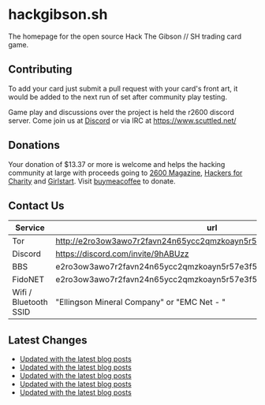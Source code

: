 # hackgibson.sh
The homepage for the open source Hack The Gibson // SH trading card game.


## Contributing

To add your card just submit a pull request with your card's front art, it would be added to the next run of set after community play testing.

Game play and discussions over the project is held the r2600 discord server. Come join us at [Discord](https://discord.com/invite/9hABUzz) or via IRC at https://www.scuttled.net/


## Donations

Your donation of $13.37 or more is welcome and helps the hacking community at large with proceeds going to [2600 Magazine](https://2600.com/), [Hackers for Charity](https://hackersforcharity.org) and [Girlstart](https://girlstart.org).  Visit [buymeacoffee](https://www.buymeacoffee.com/hackgibson.sh) to donate.


## Contact Us

Service | url
-|-
Tor | http://e2ro3ow3awo7r2favn24n65ycc2qmzkoayn5r57e3f56nvjwdcgg32ad.onion
Discord | https://discord.com/invite/9hABUzz
BBS | e2ro3ow3awo7r2favn24n65ycc2qmzkoayn5r57e3f56nvjwdcgg32ad.onion:23
FidoNET | e2ro3ow3awo7r2favn24n65ycc2qmzkoayn5r57e3f56nvjwdcgg32ad.onion:24554
Wifi / Bluetooth SSID | "Ellingson Mineral Company" or "EMC Net - <fidonet address>"

## Latest Changes
<!-- BLOG-POST-LIST:START -->
- [Updated with the latest blog posts](https://github.com/DFW2600/hackgibson.sh/commit/31cc50c3d7d093df8b6ddae02ea57ca7a87fbc28)
- [Updated with the latest blog posts](https://github.com/DFW2600/hackgibson.sh/commit/175adf6b533fc93c2330421edcfcb6cddc1842e3)
- [Updated with the latest blog posts](https://github.com/DFW2600/hackgibson.sh/commit/0dca6ca5bca07a6b5dd65df0bb75a8d23d4698f0)
- [Updated with the latest blog posts](https://github.com/DFW2600/hackgibson.sh/commit/4f47a07148984bda90db7ce45f78a9107c587f2c)
- [Updated with the latest blog posts](https://github.com/DFW2600/hackgibson.sh/commit/0cb6a99ed5c7a6fa2ba01cb92b837b9576674a51)
<!-- BLOG-POST-LIST:END -->
